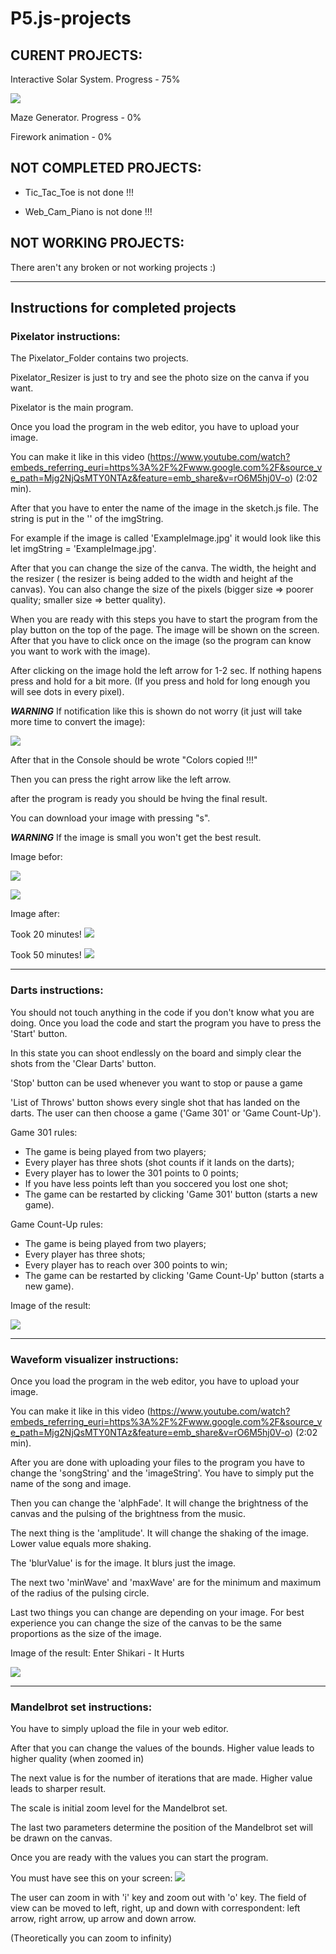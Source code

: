 # P5.js-projects

## CURENT PROJECTS:

Interactive Solar System. Progress - 75%

![](https://cdn.discordapp.com/attachments/907924176004841473/1157349837709254717/image.png?ex=65184987&is=6516f807&hm=c56808eb48c6a916476701903e032ff607aeb929af889b175421a18f9b7f0ad0&)

Maze Generator. Progress - 0%

Firework animation - 0%

## NOT COMPLETED PROJECTS:

+ Tic_Tac_Toe is not done !!!

+ Web_Cam_Piano is not done !!!

## NOT WORKING PROJECTS:

There aren't any broken or not working projects :)

--------

## Instructions for completed projects

### Pixelator instructions:


The Pixelator_Folder contains two projects. 

Pixelator_Resizer is just to try and see the photo size on the canva if you want. 

Pixelator is the main program. 

Once you load the program in the web editor, you have to upload your image.

You can make it like in this video 
(https://www.youtube.com/watch?embeds_referring_euri=https%3A%2F%2Fwww.google.com%2F&source_ve_path=Mjg2NjQsMTY0NTAz&feature=emb_share&v=rO6M5hj0V-o) (2:02 min).

After that you have to enter the name  of the image in the sketch.js file. The string is put in the '' of the imgString. 

For example if the image is called 'ExampleImage.jpg' it would look like this let imgString = 'ExampleImage.jpg'.

After that you can change the size of the canva. The width, the height and the resizer ( the resizer is being added to the width and height af the canvas).
You can also change the size of the pixels (bigger size => poorer quality; smaller size => better quality).

When you are ready with this steps you have to start the program from the play button on the top of the page. The image will be shown on the screen. After that you have to click once on the image (so the program can know you want to work with the image). 

After clicking on the image hold the left arrow for 1-2 sec. If nothing hapens press and hold for a bit more.  (If you press and hold for long enough you will see dots in every pixel).

***WARNING*** If notification like this is shown do not worry (it just will take more time to convert the image):

![](https://cdn.discordapp.com/attachments/908315949294301184/1146517646989344959/image.png)

After that in the Console should be wrote "Colors copied !!!"

Then you can press the right arrow like the left arrow.

after the program is ready you should be hving the final result.

You can download your image with pressing "s".

***WARNING*** If the image is small you won't get the best result.

Image befor:

  ![](https://cdn.discordapp.com/attachments/907924176004841473/1133511577316884653/TinyYeti.jpg)

![](https://cdn.discordapp.com/attachments/908315949294301184/1146521835601666098/Sunset.jpg)

  Image after:

  Took 20 minutes!
  ![](https://cdn.discordapp.com/attachments/908315949294301184/1136388206351364246/PixeledImage2.jpg)


Took 50 minutes!
![](https://cdn.discordapp.com/attachments/908315949294301184/1148253429022609439/Screenshot_2023-09-04_164854.jpg)

----

### Darts instructions:

You should not touch anything in the code if you don't know what you are doing.
Once you load the code and start the program you have to press the 'Start' button.

In this state you can shoot endlessly on the board and simply clear the shots from the 'Clear Darts' button.

'Stop' button can be used whenever you want to stop or pause a game

'List of Throws' button shows every single shot that has landed on the darts.
The user can then choose a game ('Game 301' or 'Game Count-Up').

Game 301 rules:
* The game is being played from two players;
* Every player has three shots (shot counts if it lands on the darts);
* Every player has to lower the 301 points to 0 points;
* If you have less points left than you soccered you lost one shot;
* The game can be restarted by clicking 'Game 301' button (starts a new game).

Game Count-Up rules:
* The game is being played from two players;
* Every player has three shots;
* Every player has to reach over 300 points to win;
* The game can be restarted by clicking 'Game Count-Up' button (starts a new game).

Image of the result: 

![](https://cdn.discordapp.com/attachments/908315949294301184/1148277389797904424/image.png)

---

### Waveform visualizer instructions:

Once you load the program in the web editor, you have to upload your image.

You can make it like in this video (https://www.youtube.com/watch?embeds_referring_euri=https%3A%2F%2Fwww.google.com%2F&source_ve_path=Mjg2NjQsMTY0NTAz&feature=emb_share&v=rO6M5hj0V-o) (2:02 min).

After you are done with uploading your files to the program you have to change the 'songString' and the 'imageString'. You have to simply put the name of the song and image.

Then you can change the 'alphFade'. It will change the brightness of the canvas and the pulsing of the brightness from the music.

The next thing is the 'amplitude'. It will change the shaking of the image. Lower value equals more shaking.

The 'blurValue' is for the image. It blurs just the image.

The next two 'minWave' and 'maxWave' are for the minimum and maximum of the radius of the pulsing circle.

Last two things you can change are depending on your image. For best experience you can change the size of the canvas to be the same proportions as the size of the image.

Image of the result:  Enter Shikari - It Hurts

![](https://cdn.discordapp.com/attachments/908315949294301184/1148277239390146642/image.png)

---

### Mandelbrot set instructions: 

You have to simply upload the file in your web editor.

After that you can change the values of the bounds. Higher value leads to higher quality (when zoomed in)

The next value is for the number of iterations that are made. Higher value leads to sharper result.

The scale is initial zoom level for the Mandelbrot set.

The last two parameters determine the position of the Mandelbrot set will be drawn on the canvas.

Once you are ready with the values you can start the program. 

You must have see this on your screen: 
![](https://cdn.discordapp.com/attachments/908315949294301184/1149429360038789230/image.png)

The user can zoom in with 'i' key and zoom out with 'o' key. The field of view can be moved to left, right, up and down with correspondent: left arrow, right arrow, up arrow and down arrow.

(Theoretically you can zoom to infinity)

